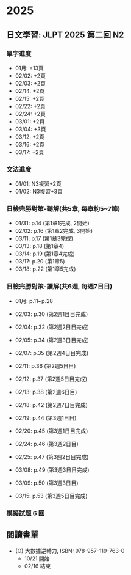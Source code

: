 # 2025

## 日文學習: JLPT 2025 第二回 N2

### 單字進度

- 01月: +13頁
- 02/02: +2頁
- 02/03: +2頁
- 02/14: +2頁
- 02/15: +2頁
- 02/22: +2頁
- 02/24: +2頁
- 03/01: +2頁
- 03/04: +3頁
- 03/12: +2頁
- 03/16: +2頁
- 03/17: +2頁

### 文法進度

- 01/01: N3複習+2頁
- 01/02: N3複習+3頁

### 日檢完勝對策-聽解(共5章, 每章約5~7節)

- 01/31: p.14 (第1章1完成, 2開始)
- 02/02: p.16 (第1章2完成, 3開始)
- 03/11: p.17 (第1章3完成)
- 03/13: p.18 (第1章4)
- 03/14: p.19 (第1章4完成)
- 03/17: p.20 (第1章5)
- 03/18: p.22 (第1章5完成)


### 日檢完勝對策-讀解(共6週, 每週7日目)

- 01月: p.11~p.28

- 02/03: p.30 (第2週1日目完成)
- 02/04: p.32 (第2週2日目完成)
- 02/05: p.34 (第2週3日目完成)
- 02/07: p.35 (第2週4日目完成)
- 02/11: p.36 (第2週5日目)
- 02/12: p.37 (第2週5日目完成)
- 02/13: p.38 (第2週6日目)
- 02/18: p.42 (第2週7日目完成)
- 02/19: p.44 (第3週1日目)
- 02/20: p.45 (第3週1日目完成)
- 02/24: p.46 (第3週2日目)
- 02/25: p.47 (第3週2日目完成)
- 03/08: p.49 (第3週3日目完成)
- 03/09: p.50 (第3週3日目)
- 03/15: p.53 (第3週5日目完成)


### 模擬試題 6 回



## 閱讀書單

- (O) 大數據逆轉力, ISBN: 978-957-119-763-0
  - 10/21 開始
  - 02/16 結束


